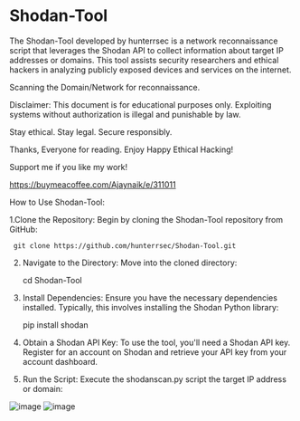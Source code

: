 # Shodan-Tool

The Shodan-Tool developed by hunterrsec is a network reconnaissance script that leverages the Shodan API to collect information about target IP addresses or domains. This tool assists security researchers and ethical hackers in analyzing publicly exposed devices and services on the internet.

Scanning the Domain/Network for reconnaissance.

Disclaimer: This document is for educational purposes only. Exploiting systems without authorization is illegal and punishable by law.

Stay ethical. Stay legal. Secure responsibly.

Thanks, Everyone for reading. Enjoy Happy Ethical Hacking!

Support me if you like my work!

https://buymeacoffee.com/Ajaynaik/e/311011


How to Use Shodan-Tool:

1.Clone the Repository: Begin by cloning the Shodan-Tool repository from GitHub:

     git clone https://github.com/hunterrsec/Shodan-Tool.git

2. Navigate to the Directory: Move into the cloned directory:

    cd Shodan-Tool

3. Install Dependencies: Ensure you have the necessary dependencies installed. Typically, this involves installing the Shodan Python library:

     pip install shodan

4. Obtain a Shodan API Key: To use the tool, you'll need a Shodan API key. Register for an account on Shodan and retrieve your API key from your account dashboard.

5. Run the Script: Execute the shodanscan.py script the target IP address or domain:


![image](https://github.com/user-attachments/assets/9e338e16-add9-4f06-8a2f-d8c4996aed1b)
![image](https://github.com/user-attachments/assets/ec2c3c18-4bdf-45ea-baaf-e8600b6bd23b)




